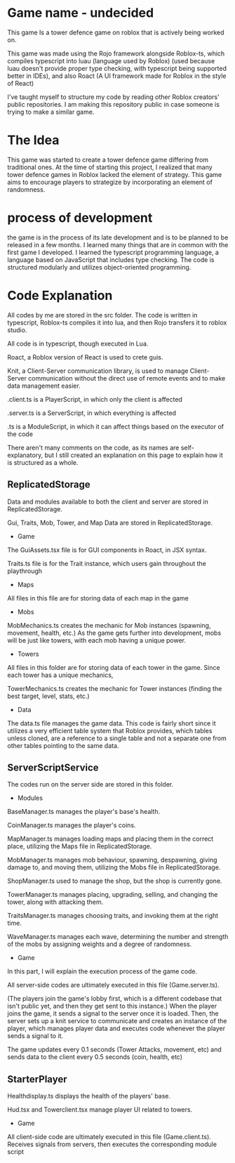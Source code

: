 # Game name - undecided

This game Is a tower defence game on roblox that is actively being worked on. 

This game was made using the Rojo framework alongside Roblox-ts, which compiles typescript into luau (language used by Roblox) (used because luau doesn't provide proper type checking, with typescript being supported better in IDEs), and also Roact (A UI framework made for Roblox in the style of React)

I've taught myself to structure my code by reading other Roblox creators' public repositories. I am making this repository public in case someone is trying to make a similar game.

# The Idea

This game was started to create a tower defence game differing from traditional ones. At the time of starting this project, I realized that many tower defence games in Roblox lacked the element of strategy. This game aims to encourage players to strategize by incorporating an element of randomness.

# process of development

the game is in the process of its late development and is to be planned to be released in a few months. I learned many things that are in common with the first game I developed. I learned the typescript programming language, a language based on JavaScript that includes type checking. The code is structured modularly and utilizes object-oriented programming.

# Code Explanation

All codes by me are stored in the src folder. The code is written in typescript, Roblox-ts compiles it into lua, and then Rojo transfers it to roblox studio.

All code is in typescript, though executed in Lua.

Roact, a Roblox version of React is used to crete guis.

Knit, a Client-Server communication library, is used to manage Client-Server communication without the direct use of remote events and to make data management easier.

.client.ts is a PlayerScript, in which only the client is affected

.server.ts is a ServerScript, in which everything is affected

.ts is a ModuleScript, in which it can affect things based on the executor of the code

There aren't many comments on the code, as its names are self-explanatory, but I still created an explanation on this page to explain how it is structured as a whole.

## ReplicatedStorage

Data and modules available to both the client and server are stored in ReplicatedStorage.

Gui, Traits, Mob, Tower, and Map Data are stored in ReplicatedStorage.

- Game

The GuiAssets.tsx file is for GUI components in Roact, in JSX syntax.

Traits.ts file is for the Trait instance, which users gain throughout the playthrough

- Maps

All files in this file are for storing data of each map in the game

- Mobs

MobMechanics.ts creates the mechanic for Mob instances (spawning, movement, health, etc.) As the game gets further into development, mobs will be just like towers, with each mob having a unique power.

- Towers

All files in this folder are for storing data of each tower in the game. Since each tower has a unique mechanics,

TowerMechanics.ts creates the mechanic for Tower instances (finding the best target, level, stats, etc.)

- Data

The data.ts file manages the game data. This code is fairly short since it utilizes a very efficient table system that Roblox provides, which tables unless cloned, are a reference to a single table and not a separate one from other tables pointing to the same data.

## ServerScriptService

The codes run on the server side are stored in this folder.

- Modules

BaseManager.ts manages the player's base's health.

CoinManager.ts manages the player's coins.

MapManager.ts manages loading maps and placing them in the correct place, utilizing the Maps file in ReplicatedStorage.

MobManager.ts manages mob behaviour, spawning, despawning, giving damage to, and moving them, utilizing the Mobs file in ReplicatedStorage.

ShopManager.ts used to manage the shop, but the shop is currently gone.

TowerManager.ts manages placing, upgrading, selling, and changing the tower, along with attacking them.

TraitsManager.ts manages choosing traits, and invoking them at the right time.

WaveManager.ts manages each wave, determining the number and strength of the mobs by assigning weights and a degree of randomness.

- Game

In this part, I will explain the execution process of the game code.

All server-side codes are ultimately executed in this file (Game.server.ts).

(The players join the game's lobby first, which is a different codebase that isn't public yet, and then they get sent to this instance.) When the player joins the game, it sends a signal to the server once it is loaded.
Then, the server sets up a knit service to communicate and creates an instance of the player, which manages player data and executes code whenever the player sends a signal to it.

The game updates every 0.1 seconds (Tower Attacks, movement, etc) and sends data to the client every 0.5 seconds (coin, health, etc)

## StarterPlayer

Healthdisplay.ts displays the health of the players' base.

Hud.tsx and Towerclient.tsx manage player UI related to towers.

- Game

All client-side code are ultimately executed in this file (Game.client.ts).
Receives signals from servers, then executes the corresponding module script
